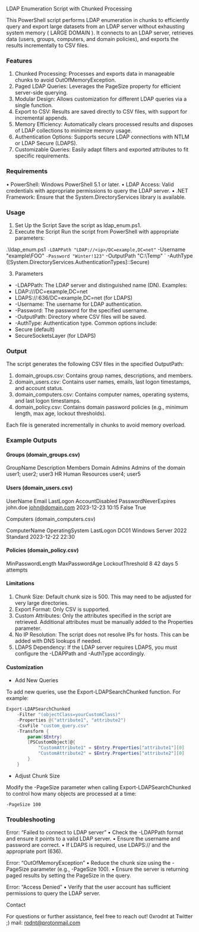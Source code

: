 LDAP Enumeration Script with Chunked Processing

This PowerShell script performs LDAP enumeration in chunks to efficiently query and export large datasets from an LDAP server without exhausting system memory ( LARGE DOMAIN ). It connects to an LDAP server, retrieves data (users, groups, computers, and domain policies), and exports the results incrementally to CSV files.

### Features
1.	Chunked Processing: Processes and exports data in manageable chunks to avoid OutOfMemoryException.
2.	Paged LDAP Queries: Leverages the PageSize property for efficient server-side querying.
3.	Modular Design: Allows customization for different LDAP queries via a single function.
4.	Export to CSV: Results are saved directly to CSV files, with support for incremental appends.
5.	Memory Efficiency: Automatically clears processed results and disposes of LDAP collections to minimize memory usage.
6.	Authentication Options: Supports secure LDAP connections with NTLM or LDAP Secure (LDAPS).
7.	Customizable Queries: Easily adapt filters and exported attributes to fit specific requirements.

### Requirements
•	PowerShell: Windows PowerShell 5.1 or later.
•	LDAP Access: Valid credentials with appropriate permissions to query the LDAP server.
•	.NET Framework: Ensure that the System.DirectoryServices library is available.

### Usage

1. Set Up the Script
	Save the script as ldap_enum.ps1.
2. Execute the Script
	Run the script from PowerShell with appropriate parameters:

.\ldap_enum.ps1 `
    -LDAPPath "LDAP://<ip>/DC=example,DC=net" `
    -Username "example\FOO" `
    -Password "Winter!123" `
    -OutputPath "C:\Temp\" `
    -AuthType ([System.DirectoryServices.AuthenticationTypes]::Secure)

3. Parameters
-	-LDAPPath: The LDAP server and distinguished name (DN). Examples:
-	LDAP://<ip>/DC=example,DC=net
-	LDAPS://<ip>:636/DC=example,DC=net (for LDAPS)
-	-Username: The username for LDAP authentication.
-	-Password: The password for the specified username.
-	-OutputPath: Directory where CSV files will be saved.
-	-AuthType: Authentication type. Common options include:
-	Secure (default)
-	SecureSocketsLayer (for LDAPS)

### Output

The script generates the following CSV files in the specified OutputPath:
1.	domain_groups.csv: Contains group names, descriptions, and members.
2.	domain_users.csv: Contains user names, emails, last logon timestamps, and account status.
3.	domain_computers.csv: Contains computer names, operating systems, and last logon timestamps.
4.	domain_policy.csv: Contains domain password policies (e.g., minimum length, max age, lockout thresholds).

Each file is generated incrementally in chunks to avoid memory overload.

### Example Outputs


#### Groups (domain_groups.csv)

GroupName	Description	Members
Domain Admins	Admins of the domain	user1; user2; user3
HR	Human Resources	user4; user5

#### Users (domain_users.csv)

UserName	Email	LastLogon	AccountDisabled	PasswordNeverExpires
john.doe	john@domain.com	2023-12-23 10:15	False	True

Computers (domain_computers.csv)

ComputerName	OperatingSystem	LastLogon
DC01	Windows Server 2022 Standard	2023-12-22 22:30

#### Policies (domain_policy.csv)

MinPasswordLength	MaxPasswordAge	LockoutThreshold
8	42 days	5 attempts

#### Limitations
1.	Chunk Size: Default chunk size is 500. This may need to be adjusted for very large directories.
2.	Export Format: Only CSV is supported.
3.	Custom Attributes: Only the attributes specified in the script are retrieved. Additional attributes must be manually added to the Properties parameter.
4.	No IP Resolution: The script does not resolve IPs for hosts. This can be added with DNS lookups if needed.
5.	LDAPS Dependency: If the LDAP server requires LDAPS, you must configure the -LDAPPath and -AuthType accordingly.

#### Customization

- Add New Queries

To add new queries, use the Export-LDAPSearchChunked function. For example:

```powershell
Export-LDAPSearchChunked
    -Filter "(objectClass=yourCustomClass)"
    -Properties @("attribute1", "attribute2")
    -CsvFile "custom_query.csv"
    -Transform {
        param($Entry)
        [PSCustomObject]@{
            "CustomAttribute1" = $Entry.Properties["attribute1"][0]
            "CustomAttribute2" = $Entry.Properties["attribute2"][0]
        }
    }

```

- Adjust Chunk Size

Modify the -PageSize parameter when calling Export-LDAPSearchChunked to control how many objects are processed at a time:

```powerhsell
-PageSize 100
```

### Troubleshooting

Error: “Failed to connect to LDAP server”
	•	Check the -LDAPPath format and ensure it points to a valid LDAP server.
	•	Ensure the username and password are correct.
	•	If LDAPS is required, use LDAPS:// and the appropriate port (636).

Error: “OutOfMemoryException”
	•	Reduce the chunk size using the -PageSize parameter (e.g., -PageSize 100).
	•	Ensure the server is returning paged results by setting the PageSize in the query.

Error: “Access Denied”
	•	Verify that the user account has sufficient permissions to query the LDAP server.

Contact

For questions or further assistance, feel free to reach out!
0xrodnt at Twitter ;)
mail: rodnt@protonmail.com

